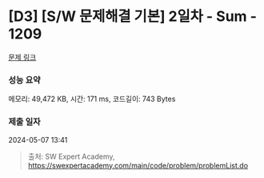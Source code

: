 # [D3] [S/W 문제해결 기본] 2일차 - Sum - 1209 

[문제 링크](https://swexpertacademy.com/main/code/problem/problemDetail.do?contestProbId=AV13_BWKACUCFAYh) 

### 성능 요약

메모리: 49,472 KB, 시간: 171 ms, 코드길이: 743 Bytes

### 제출 일자

2024-05-07 13:41



> 출처: SW Expert Academy, https://swexpertacademy.com/main/code/problem/problemList.do